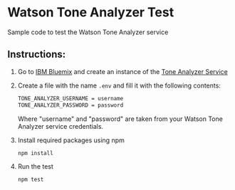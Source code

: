 # Watson Tone Analyzer Test

Sample code to test the Watson Tone Analyzer service

## Instructions:

1. Go to [IBM Bluemix](https://bluemix.net) and create an instance of the [Tone Analyzer Service](https://console.ng.bluemix.net/catalog/services/tone-analyzer)

2. Create a file with the name `.env` and fill it with the following contents:
    ```bash
    TONE_ANALYZER_USERNAME = username
    TONE_ANALYZER_PASSWORD = password
    ```
    Where "username" and "password" are taken from your Watson Tone Analyzer service credentials.

3. Install required packages using npm 
    ```bash
    npm install
    ```

4. Run the test
    ```bash
    npm test
    ```
